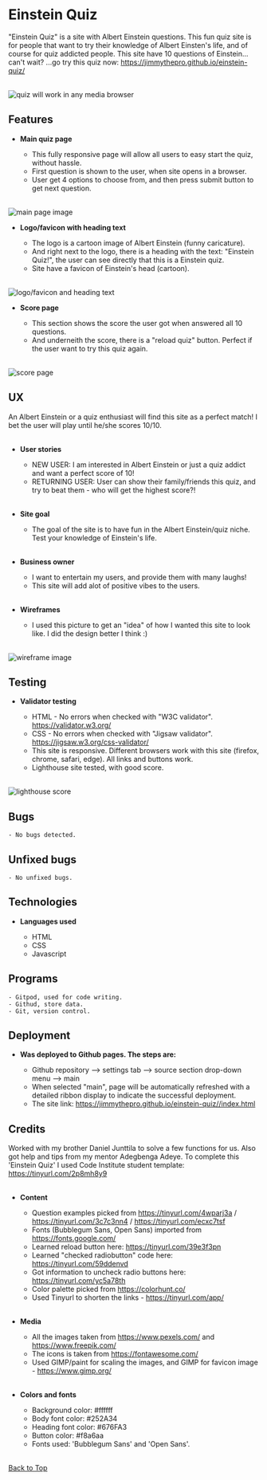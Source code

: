 # **Einstein Quiz**
"Einstein Quiz" is a site with Albert Einstein questions. This fun quiz site is for people that want to try their knowledge of Albert Einsten's life, and of course for quiz addicted people.
This site have 10 questions of Einstein... can't wait? ...go try this quiz now: https://jimmythepro.github.io/einstein-quiz/
<br/><br/>

![quiz will work in any media browser](assets/images/responsive.png)

## Features

* **Main quiz page**

    - This fully responsive page will allow all users to easy start the quiz, without hassle.
    - First question is shown to the user, when site opens in a browser.
    - User get 4 options to choose from, and then press submit button to get next question.
<br/><br/>

![main page image](assets/images/main_page.png)

* **Logo/favicon with heading text**

    - The logo is a cartoon image of Albert Einstein (funny caricature).
    - And right next to the logo, there is a heading with the text: "Einstein Quiz!", the user can see directly that this is a Einstein quiz.
    - Site have a favicon of Einstein's head (cartoon).
<br/><br/>

![logo/favicon and heading text](assets/images/logo_favicon.png)

* **Score page**

    - This section shows the score the user got when answered all 10 questions.
    - And underneith the score, there is a "reload quiz" button. Perfect if the user want to try this quiz again.
<br/><br/>

![score page](assets/images/score_page.png)

## UX

An Albert Einstein or a quiz enthusiast will find this site as a perfect match!
I bet the user will play until he/she scores 10/10.
<br/><br/>

* **User stories**

    - NEW USER: I am interested in Albert Einstein or just a quiz addict and want a perfect score of 10!
    - RETURNING USER: User can show their family/friends this quiz, and try to beat them - who will get the highest score?!
<br/><br/>

* **Site goal**

    - The goal of the site is to have fun in the Albert Einstein/quiz niche. Test your knowledge of Einstein's life.
<br/><br/>

* **Business owner**

    - I want to entertain my users, and provide them with many laughs!
    - This site will add alot of positive vibes to the users.
<br/><br/>

* **Wireframes**

    - I used this picture to get an "idea" of how I wanted this site to look like. I did the design better I think :)
<br/><br/>

![wireframe image](assets/images/wireframe.png)

## Testing

* **Validator testing**

    - HTML - No errors when checked with "W3C validator". https://validator.w3.org/
    - CSS - No errors when checked with "Jigsaw validator". https://jigsaw.w3.org/css-validator/
    - This site is responsive. Different browsers work with this site (firefox, chrome, safari, edge). All links and buttons work.
    - Lighthouse site tested, with good score.
<br/><br/>

![lighthouse score](assets/images/lighthouse.png)

## Bugs

    - No bugs detected.

## Unfixed bugs

    - No unfixed bugs.

## Technologies

* **Languages used**

    - HTML
    - CSS
    - Javascript

## Programs

    - Gitpod, used for code writing.
    - Githud, store data.
    - Git, version control.

## Deployment

* **Was deployed to Github pages. The steps are:**

    - Github repository --> settings tab --> source section drop-down menu --> main
    - When selected "main", page will be automatically refreshed with a detailed ribbon display to indicate the successful deployment.
    - The site link: https://jimmythepro.github.io/einstein-quiz//index.html

## Credits

Worked with my brother Daniel Junttila to solve a few functions for us.
Also got help and tips from my mentor Adegbenga Adeye.
To complete this 'Einstein Quiz' I used Code Institute student template: https://tinyurl.com/2p8mh8y9
<br/><br/>

* **Content**

    - Question examples picked from https://tinyurl.com/4wparj3a / https://tinyurl.com/3c7c3nn4 / https://tinyurl.com/ecxc7tsf
    - Fonts (Bubblegum Sans, Open Sans) imported from https://fonts.google.com/
    - Learned reload button here: https://tinyurl.com/39e3f3pn
    - Learned "checked radiobutton" code here: https://tinyurl.com/59ddenvd
    - Got information to uncheck radio buttons here: https://tinyurl.com/yc5a78th
    - Color palette picked from https://colorhunt.co/
    - Used Tinyurl to shorten the links - https://tinyurl.com/app/
<br/><br/>

* **Media**

    - All the images taken from https://www.pexels.com/ and https://www.freepik.com/
    - The icons is taken from https://fontawesome.com/
    - Used GIMP/paint for scaling the images, and GIMP for favicon image - https://www.gimp.org/
<br/><br/>

* **Colors and fonts**

    - Background color: #ffffff
    - Body font color: #252A34
    - Heading font color: #676FA3
    - Button color: #f8a6aa
    - Fonts used: 'Bubblegum Sans' and 'Open Sans'.
<br/><br/>

[Back to Top](#**Einstein-Quiz**)
